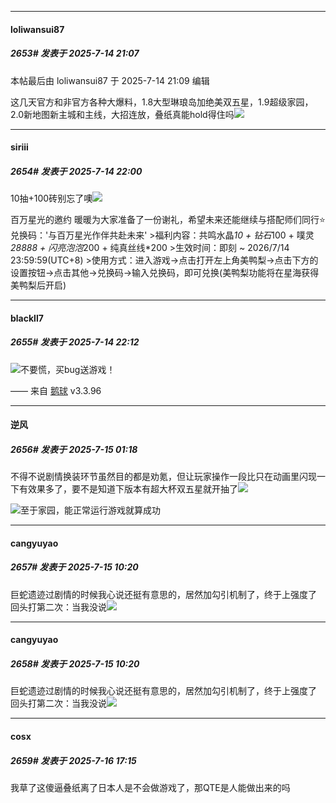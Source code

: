 ﻿
*****

####  loliwansui87  
##### 2653#       发表于 2025-7-14 21:07

 本帖最后由 loliwansui87 于 2025-7-14 21:09 编辑 

这几天官方和非官方各种大爆料，1.8大型琳琅岛加绝美双五星，1.9超级家园，2.0新地图新主城和主线，大招连放，叠纸真能hold得住吗<img src="https://static.stage1st.com/image/smiley/face2017/037.png" referrerpolicy="no-referrer">


*****

####  siriii  
##### 2654#       发表于 2025-7-14 22:00

10抽+100砖别忘了噢<img src="https://static.stage1st.com/image/smiley/face2017/040.png" referrerpolicy="no-referrer">

百万星光的邀约
暖暖为大家准备了一份谢礼，希望未来还能继续与搭配师们同行⭐️
兑换码：'与百万星光作伴共赴未来'
&gt;福利内容：共鸣水晶*10 + 钻石*100 + 噗灵*28888 + 闪亮泡泡*200 + 纯真丝线*200
&gt;生效时间：即刻 ~ 2026/7/14 23:59:59(UTC+8)
&gt;使用方式：进入游戏-&gt;点击打开左上角美鸭梨-&gt;点击下方的设置按钮-&gt;点击其他-&gt;兑换码-&gt;输入兑换码，即可兑换(美鸭梨功能将在星海获得美鸭梨后开启)


*****

####  blackll7  
##### 2655#       发表于 2025-7-14 22:12

<img src="https://static.stage1st.com/image/smiley/face2017/067.png" referrerpolicy="no-referrer">不要慌，买bug送游戏！

—— 来自 [鹅球](https://www.pgyer.com/GcUxKd4w) v3.3.96


*****

####  逆风  
##### 2656#       发表于 2025-7-15 01:18

不得不说剧情换装环节虽然目的都是劝氪，但让玩家操作一段比只在动画里闪现一下有效果多了，要不是知道下版本有超大杯双五星就开抽了<img src="https://static.stage1st.com/image/smiley/face2017/018.png" referrerpolicy="no-referrer">

<img src="https://static.stage1st.com/image/smiley/face2017/057.png" referrerpolicy="no-referrer">至于家园，能正常运行游戏就算成功


*****

####  cangyuyao  
##### 2657#       发表于 2025-7-15 10:20

巨蛇遗迹过剧情的时候我心说还挺有意思的，居然加勾引机制了，终于上强度了
回头打第二次：当我没说<img src="https://static.stage1st.com/image/smiley/face2017/001.png" referrerpolicy="no-referrer">


*****

####  cangyuyao  
##### 2658#       发表于 2025-7-15 10:20

巨蛇遗迹过剧情的时候我心说还挺有意思的，居然加勾引机制了，终于上强度了
回头打第二次：当我没说<img src="https://static.stage1st.com/image/smiley/face2017/001.png" referrerpolicy="no-referrer">

*****

####  cosx  
##### 2659#       发表于 2025-7-16 17:15

我草了这傻逼叠纸离了日本人是不会做游戏了，那QTE是人能做出来的吗

